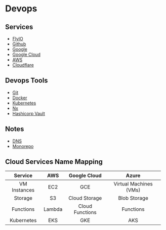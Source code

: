 # Devops

## Services

- [FlyIO](./flyio.md)
- [Github](./github.md)
- [Google](./google.md)
- [Google Cloud](./google-cloud.md)
- [AWS](./aws/aws.md)
- [Cloudflare](./cloudflare.md)

## Devops Tools

- [Git](./git/git.md)
- [Docker](./docker.md)
- [Kubernetes](./kubernetes.md)
- [Nx](./nx.md)
- [Hashicorp Vault](./hashicorp-vault.md)

## Notes

- [DNS](./dns.md)
- [Monorepo](./monorepo.md)

## Cloud Services Name Mapping

|   Service    |  AWS   |  Google Cloud   |         Azure          |
| :----------: | :----: | :-------------: | :--------------------: |
| VM Instances |  EC2   |       GCE       | Virtual Machines (VMs) |
|   Storage    |   S3   |  Cloud Storage  |      Blob Storage      |
|  Functions   | Lambda | Cloud Functions |       Functions        |
|  Kubernetes  |  EKS   |       GKE       |          AKS           |

